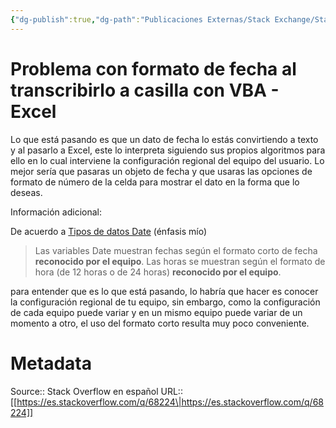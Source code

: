 ```yaml
---
{"dg-publish":true,"dg-path":"Publicaciones Externas/Stack Exchange/Stack Overflow en español/es.stackoverflow.com-68224.md","permalink":"/publicaciones-externas/stack-exchange/stack-overflow-en-espanol/es-stackoverflow-com-68224/","title":"Problema con formato de fecha al transcribirlo a casilla con VBA - Excel","hide":true,"noteIcon":"\"0\"","created":"2024-04-03T12:49:10.679-06:00","updated":"2024-04-05T16:43:50.565-06:00"}
---
```


# Problema con formato de fecha al transcribirlo a casilla con VBA - Excel

Lo que está pasando es que un dato de fecha lo estás convirtiendo a texto y al pasarlo a Excel, este lo interpreta siguiendo sus propios algoritmos para ello en lo cual interviene la configuración regional del equipo del usuario. Lo mejor sería que pasaras un objeto de fecha y que usaras las opciones de formato de número de la celda para mostrar el dato en la forma que lo deseas.


Información adicional:

De acuerdo a [Tipos de datos Date][1] (énfasis mío)

> Las variables Date muestran fechas según el formato corto de fecha **reconocido por el equipo**. Las horas se muestran según el formato de hora (de 12 horas o de 24 horas) **reconocido por el equipo**.

para entender que es lo que está pasando, lo habría  que hacer es conocer la configuración regional de tu equipo, sin embargo, como la configuración de cada equipo puede variar y en un mismo equipo puede variar de un momento a otro, el uso del formato corto resulta muy poco conveniente. 


  [1]: https://msdn.microsoft.com/es-es/library/office/gg278460(v=office.15).aspx

# Metadata
Source:: Stack Overflow en español
URL:: [[https://es.stackoverflow.com/q/68224\|https://es.stackoverflow.com/q/68224]]

